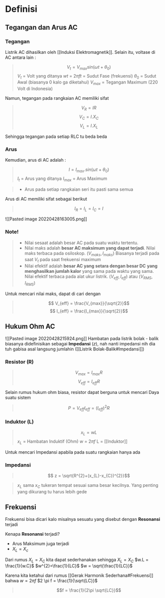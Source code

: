 # Definisi
## Tegangan dan Arus AC

### Tegangan
Listrik AC dihasilkan oleh [[Induksi Elektromagnetik]]. Selain itu, voltase di AC antara lain :
>$$V_{t}=V_{max}sin(ωt+\theta_{0})$$
>$V_{t}$ = Volt yang ditanya
>$wt$ = $2\pi f t$ = Sudut Fase (frekuensi)
>$\theta_{0}$ = Sudut Awal (biasanya 0 kalo ga diketahui)
>$V_{max}$ = Tegangan Maximum (220 Volt di Indonesia)

Namun, tegangan pada rangkaian AC memiliki sifat
>$$V_{R} =IR$$
>$$V_C=I.X_C$$
>$$V_L=I.X_{L}$$

Sehingga tegangan pada setiap RLC tu beda beda

### Arus
Kemudian, arus di AC adalah :
>$$I = I_{max}.sin(ωt + \theta_{0})$$
>$I_{t}$ = Arus yang ditanya
>$I_{max}$ = Arus Maximum

> - Arus pada setiap rangkaian seri itu pasti sama semua 

Arus di AC memiliki sifat sebagai berikut
> $$I_R=I_L=I_C=I$$

![[Pasted image 20220428163005.png]]

### Note!
> - Nilai sesaat adalah besar AC pada suatu waktu tertentu.
> - Nilai maks adalah **besar AC maksimum yang dapat terjadi**. Nilai maks terbaca pada osiloskop. ($V_{maks},I_{maks}$) Biasanya terjadi pada saat $V_{t}$ pada saat frekuensi maximum
> - Nilai efektif adalah **besar AC yang setara dengan besar DC** **yang menghasilkan jumlah kalor** yang sama pada waktu yang sama. Nilai efektif terbaca pada alat ukur listrik. ($V_{eff},I_{eff}$) atau ($V_{RMS},I_{RMS}$)

Untuk mencari nilai maks, dapat di cari dengan
>$$ V_{eff} = \frac{V_{max}}{\sqrt{2}}$$
>$$ I_{eff} = \frac{I_{max}}{\sqrt{2}}$$

## Hukum Ohm AC
![[Pasted image 20220428215924.png]]
Hambatan pada listrik bolak - balik biasanya didefinisikan sebagai **Impedansi** ($z$), nah nanti impedansi nih dia tuh gabisa asal langsung jumlahin ([[Listrik Bolak-Balik#Impedansi]]) 

### Resistor (R)
> $$V_{max}= I_{max} R$$ 
>$$V_{eff}= I_{eff}R$$

Selain rumus hukum ohm biasa, resistor dapat berguna untuk mencari Daya suatu sistem
>$$P = V_{eff}I_{eff}= (I_{eff})^{2}R$$

### Induktor (L)
>$$x_{L}= w L$$
> $x_{L}$ = Hambatan Induktif (Ohm)
> $w$ = $2\pi f$
> L = [[Induktor]]

Untuk mencari Impedansi apabila pada suatu rangkaian hanya ada

### Impedansi
>$$ z = \sqrt{R^{2}+(x_{L}-x_{C})^{2}}$$

> $x_{L}$ sama $x_C$ tukeran tempat sesuai sama besar kecilnya. Yang penting yang dikurang tu harus lebih gede


## Frekuensi
Frekuensi bisa dicari kalo misalnya sesuatu yang disebut dengan **Resonansi** terjadi

Kenapa **Resonansi** terjadi?
- Arus Maksimum juga terjadi
-  $X_{L}= X_{c}$

Dari rumus $X_L=X_C$ kita dapat sederhanakan sehingga
$X_{L}= X_{C}$
$w.L = \frac{1}{w.C}$
$w^{2}=\frac{1}{LC}$
$w = \sqrt{\frac{1}{LC}}$

Karena kita ketahui dari rumus [[Gerak Harmonik Sederhana#Frekuensi]] bahwa $w = 2\pi f$
 $2 \pi f = \frac{1}{\sqrt{LC}}$
> $$f = \frac{1}{2\pi \sqrt{LC}}$$